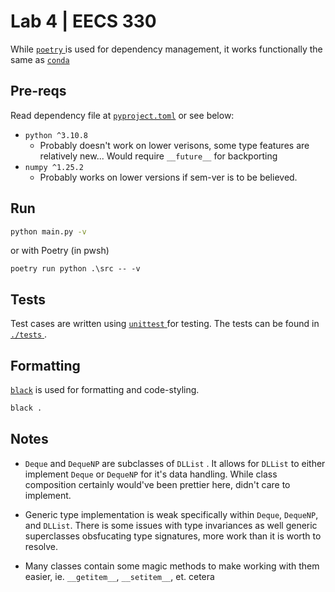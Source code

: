 # Lab 4 | EECS 330

While [ `poetry` ](https://python-poetry.org/) is used for dependency management, it works functionally the same as [ `conda` ](https://docs.conda.io/en/latest/)

## Pre-reqs

Read dependency file at [`pyproject.toml`](pyproject.toml) or see below:

* `python ^3.10.8`
  * Probably doesn't work on lower verisons, some type features are relatively new... Would require `__future__` for backporting
* `numpy ^1.25.2`
  * Probably works on lower versions if sem-ver is to be believed.

## Run

```sh
python main.py -v
```

or with Poetry (in pwsh)
```pwsh
poetry run python .\src -- -v
```

## Tests

Test cases are written using [ `unittest` ](https://docs.python.org/3/library/unittest.html) for testing. The tests can be found in [ `./tests` ](tests).

## Formatting
[`black`](https://github.com/psf/black) is used for formatting and code-styling.

```sh
black .
```

## Notes

* `Deque` and `DequeNP` are subclasses of `DLList` . It allows for `DLList` to either implement `Deque` or `DequeNP` for it's data handling. While class composition certainly would've been prettier here, didn't care to implement.

* Generic type implementation is weak specifically within `Deque`, `DequeNP`, and `DLList`. There is some issues with type invariances as well generic superclasses obsfucating type signatures, more work than it is worth to resolve.

* Many classes contain some magic methods to make working with them easier, ie. `__getitem__`, `__setitem__`, et. cetera
